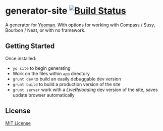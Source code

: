# generator-site [![Build Status](https://secure.travis-ci.org/tommybfisher/generator-site.png?branch=master)](https://travis-ci.org/tommybfisher/generator-site)

A generator for [Yeoman](http://yeoman.io).
With options for working with Compass / Susy, Bourbon / Neat, or with no framework.


## Getting Started

Once installed:
* `yo site` to begin generating
* Work on the files within `app` directory
* `grunt dev` to build an easily debuggable dev version
* `grunt build` to build a production version of the site
* `grunt server` work with a _LiveReloading_ dev version of the site, saves update browser automatically


## License

[MIT License](http://en.wikipedia.org/wiki/MIT_License)

